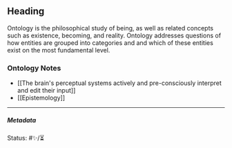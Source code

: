 ## Heading  # 

Ontology is the philosophical study of being, as well as related concepts such as existence, becoming, and reality. Ontology addresses questions of how entities are grouped into categories and and which of these entities exist on the most fundamental level.

### Ontology Notes

- [[The brain's perceptual systems actively and pre-consciously interpret and edit their input]]
- [[Epistemology]]

___

##### Metadata

Status: #✨/⏳ 